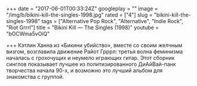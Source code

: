 +++
date = "2017-06-01T00:33:24Z"
googleplay = ""
image = "/img/b/bikini-kill-the-singles-1998.jpg"
rated = ["4"]
slug = "bikini-kill-the-singles-1998"
tags = ["Alternative Pop Rock", "Alternative", "Indie Rock", "Riot Grrrl"]
title = "Bikini Kill — The Singles (1998)"
youtube = "bOCWma5vOiQ"

+++
Кэтлин Ханна из&nbsp;&laquo;Бикини убийство&raquo;, вместе со&nbsp;своим желчным визгом, возглавила движение Райот Грррл: третья волна феминизма началась с&nbsp;грохочущих и&nbsp;неумело играющих гитар. Этот сборник синглов показывает лучшее из&nbsp;политизированного ДиАйВай-панк творчества начала 90-х, и&nbsp;возможно это лучший альбом для знакомства с&nbsp;группой.